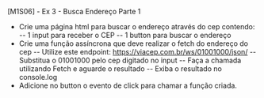 [M1S06] - Ex 3 - Busca Endereço Parte 1

-   Crie uma página html para buscar o endereço através do cep contendo:
    -- 1 input para receber o CEP
    -- 1 button para buscar o endereço
-   Crie uma função assíncrona que deve realizar o fetch do endereço do cep
    -- Utilize este endpoint: https://viacep.com.br/ws/01001000/json/
    -- Substitua o 01001000 pelo cep digitado no input
    -- Faça a chamada utilizando Fetch e aguarde o resultado
    -- Exiba o resultado no console.log
-   Adicione no button o evento de click para chamar a função criada.
